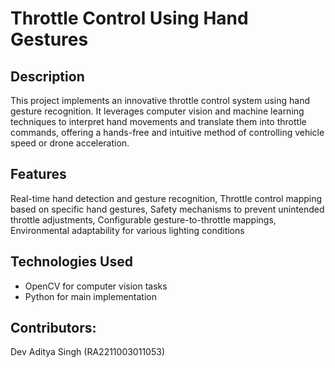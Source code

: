 # Throttle Control Using Hand Gestures
## Description
This project implements an innovative throttle control system using hand gesture recognition. It leverages computer vision and machine learning techniques to interpret hand movements and translate them into throttle commands, offering a hands-free and intuitive method of controlling vehicle speed or drone acceleration.
## Features
Real-time hand detection and gesture recognition,
Throttle control mapping based on specific hand gestures,
Safety mechanisms to prevent unintended throttle adjustments,
Configurable gesture-to-throttle mappings,
Environmental adaptability for various lighting conditions
## Technologies Used
- OpenCV for computer vision tasks<br>
- Python for main implementation<br>

## Contributors:
Dev Aditya Singh (RA2211003011053)
